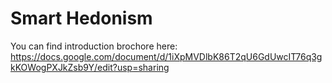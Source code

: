 # Smart Hedonism
You can find introduction brochore here:</br>
https://docs.google.com/document/d/1iXpMVDlbK86T2qU6GdUwcIT76q3gkKOWogPXJkZsb9Y/edit?usp=sharing


